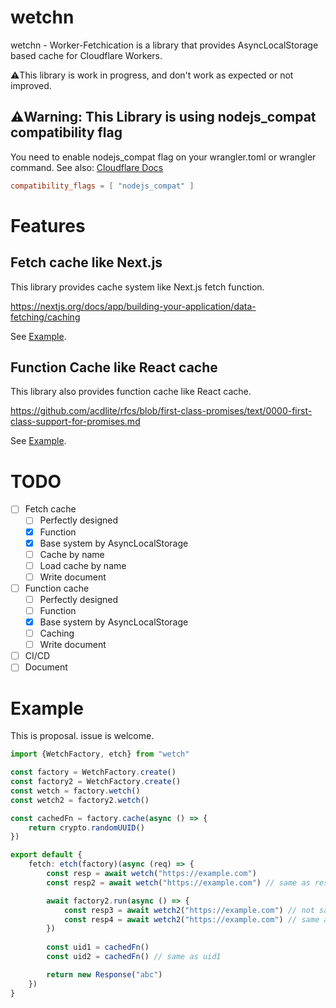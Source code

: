 # wetchn
wetchn - Worker-Fetchication is a library that provides AsyncLocalStorage based cache for Cloudflare Workers.

⚠️This library is work in progress, and don't work as expected or not improved.

## ⚠️Warning: This Library is using nodejs_compat compatibility flag

You need to enable nodejs_compat flag on your wrangler.toml or wrangler command.
See also: [Cloudflare Docs](https://developers.cloudflare.com/workers/platform/compatibility-dates/#nodejs-compatibility-flag)

```toml
compatibility_flags = [ "nodejs_compat" ]
```

# Features

## Fetch cache like Next.js

This library provides cache system like Next.js fetch function.

https://nextjs.org/docs/app/building-your-application/data-fetching/caching

See [Example](#example).

## Function Cache like React cache

This library also provides function cache like React cache.

https://github.com/acdlite/rfcs/blob/first-class-promises/text/0000-first-class-support-for-promises.md

See [Example](#example).

# TODO

- [ ] Fetch cache
    - [ ] Perfectly designed 
    - [x] Function
    - [x] Base system by AsyncLocalStorage
    - [ ] Cache by name
    - [ ] Load cache by name
    - [ ] Write document
- [ ] Function cache
    - [ ] Perfectly designed
    - [ ] Function
    - [x] Base system by AsyncLocalStorage
    - [ ] Caching
    - [ ] Write document
- [ ] CI/CD
- [ ] Document

# Example

This is proposal. issue is welcome.

```typescript
import {WetchFactory, etch} from "wetch"

const factory = WetchFactory.create()
const factory2 = WetchFactory.create()
const wetch = factory.wetch()
const wetch2 = factory2.wetch()

const cachedFn = factory.cache(async () => {
    return crypto.randomUUID()
})

export default {
    fetch: etch(factory)(async (req) => {
        const resp = await wetch("https://example.com")
        const resp2 = await wetch("https://example.com") // same as resp

        await factory2.run(async () => {
            const resp3 = await wetch2("https://example.com") // not same as resp, resp2
            const resp4 = await wetch2("https://example.com") // same as resp3
        })
        
        const uid1 = cachedFn()
        const uid2 = cachedFn() // same as uid1

        return new Response("abc")
    })
}
```
